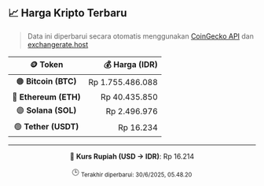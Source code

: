 

<!-- HARGA_KRIPTO -->
## 📈 Harga Kripto Terbaru

> Data ini diperbarui secara otomatis menggunakan [CoinGecko API](https://www.coingecko.com/) dan [exchangerate.host](https://exchangerate.host/)

<div align="center">

| 🪙 Token | 💰 Harga (IDR) |
|:------:|---------------:|
| 🟠 **Bitcoin (BTC)**   | Rp 1.755.486.088 |
| 🔵 **Ethereum (ETH)**  | Rp 40.435.850 |
| 🟣 **Solana (SOL)**    | Rp 2.496.976 |
| 🟢 **Tether (USDT)**   | Rp 16.234 |

---

💱 **Kurs Rupiah (USD → IDR)**: Rp 16.214

🕒 <sub>Terakhir diperbarui: 30/6/2025, 05.48.20</sub>

</div>
<!-- /HARGA_KRIPTO -->